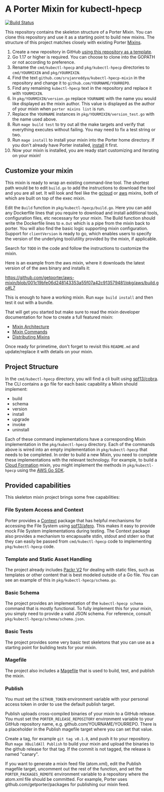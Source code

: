 # A Porter Mixin for kubectl-hpecp

[![Build Status](https://dev.azure.com/getporter/porter/_apis/build/status/kubectl-hpecp?branchName=main)](https://dev.azure.com/getporter/porter/_build/latest?definitionId=13&branchName=main)

This repository contains the skeleton structure of a Porter Mixin. You can clone
this repository and use it as a starting point to build new mixins. The
structure of this project matches closely with existing Porter [Mixins](https://porter.sh/mixins).

1. Create a new repository in GitHub [using this repository as a
   template](https://help.github.com/en/articles/creating-a-repository-from-a-template).
1. Go 1.17 or higher is required. You can choose to clone into the GOPATH or not according to preference.
1. Rename the `cmd/kubectl-hpecp` and `pkg/kubectl-hpecp` directories to `cmd/YOURMIXIN` and
   `pkg/YOURMIXIN`.
1. Find the text `github.com/srujanreddya/kubectl-hpecp-mixin` in the repository and change it to
   `github.com/YOURNAME/YOURREPO`.
1. Find any remaining `kubectl-hpecp` text in the repository and replace it with `YOURMIXIN`.
1. In `pkg/YOURMIXIN/version.go` replace `YOURNAME` with the name you would like displayed as the mixin
   author. This value is displayed as the author of your mixin when `porter mixins list` is run.
1. Replace the `YOURNAME` instances in `pkg/YOURMIXIN/version_test.go` with the name used above.
1. Run `mage build test` to try out all the make targets and
   verify that everything executes without failing. You may need to fix a test string or two.
1. Run `mage install` to install your mixin into the Porter home directory. If
   you don't already have Porter installed, [install](https://porter.sh/install) it first.
1. Now your mixin is installed, you are ready start customizing and iterating on
   your mixin!

## Customize your mixin

This mixin is ready to wrap an existing command-line tool. The shortest path
would be to edit `build.go` to add the instructions to download the tool
and you are all set. It will look and feel like the [gcloud](https://porter.sh/mixins/gcloud)
or [aws](https://porter.sh/mixins/aws) mixins, both of which are built on top of the exec mixin.

Edit the `Build` function in `pkg/kubectl-hpecp/build.go`.
Here you can add any Dockerfile lines that you require to download and install
additional tools, configuration files, etc necessary for your mixin. The Build
function should write the Dockerfile lines to `m.Out` which is a pipe from the
mixin back to porter.
You will also find the basic logic supporting mixin configuration.  Support for `clientVersion` is ready to go, which enables users to specify the version of the underlying tool/utility provided by the mixin, if applicable.

Search for `TODO` in the code and follow the instructions to customize the mixin.

Here is an example from the aws mixin, where it downloads the latest version of
of the aws binary and installs it:

https://github.com/getporter/aws-mixin/blob/001c19bfe06d248143353a55f07a42c913579481/pkg/aws/build.go#L7

This is enough to have a working mixin. Run `mage build install` and then test
it out with a bundle.

That will get you started but make sure to read the mixin developer
documentation for how to create a full featured mixin:

* [Mixin Architecture](https://porter.sh/mixin-dev-guide/architecture/)
* [Mixin Commands](https://porter.sh/mixin-dev-guide/commands/)
* [Distributing Mixins](https://porter.sh/mixin-dev-guide/distribution/)

Once ready for primetime, don't forget to revisit this `README.md` and update/replace it with details on your mixin.

## Project Structure

In the `cmd/kubectl-hpecp` directory, you will find a cli built using [spf13/cobra](https://github.com/spf13/cobra). The CLI contains a go file for each basic capability a Mixin should implement:

* build
* schema
* version
* install
* upgrade
* invoke
* uninstall

Each of these command implementations have a corresponding Mixin implementation in the `pkg/kubectl-hpecp` directory. Each of the commands above is wired into an empty implementation in `pkg/kubectl-hpecp` that needs to be completed. In order to build a new Mixin, you need to complete these implementations with the relevant technology. For example, to build a [Cloud Formation](https://aws.amazon.com/cloudformation/) mixin, you might implement the methods in `pkg/kubectl-hpecp` using the [AWS Go SDK](https://docs.aws.amazon.com/sdk-for-go/api/service/cloudformation/).

## Provided capabilities

This skeleton mixin project brings some free capabilities:

### File System Access and Context

Porter provides a [Context](https://porter.sh/src/pkg/context) package that has helpful mechanisms for accessing the File System using [spf13/afero](https://github.com/spf13/afero). This makes it easy to provide mock File System implementations during testing. The Context package also provides a mechanism to encapsualte stdin, stdout and stderr so that they can easily be passed from `cmd/kubectl-hpecp` code to implementing `pkg/kubectl-hpecp` code.

### Template and Static Asset Handling

The project already includes [Packr V2](https://github.com/gobuffalo/packr/tree/master/v2) for dealing with static files, such as templates or other content that is best modeled outside of a Go file. You can see an example of this in `pkg/kubectl-hpecp/schema.go`.

### Basic Schema

The project provides an implementation of the `kubectl-hpecp schema` command that is mostly functional. To fully implement this for your mixin, you simply need to provide a valid JSON schema. For reference, consult `pkg/kubectl-hpecp/schema/schema.json`.

### Basic Tests

The project provides some very basic test skeletons that you can use as a starting point for building tests for your mixin.

### Magefile

The project also includes a [Magefile] that is used to build, test, and publish the mixin.

### Publish

You must set the `GITHUB_TOKEN` environment variable with your personal access token in order to use the default publish target.

Publish uploads cross-compiled binaries of your mixin to a GitHub release.
You must set the `PORTER_RELEASE_REPOSITORY` environment variable to your GitHub repository name, e.g. github.com/YOURNAME/YOURREPO.
There is a placeholder in the Publish magefile target where you can set that value.

Create a tag, for example `git tag v0.1.0`, and push it to your repository.
Run `mage XBuildAll Publish` to build your mixin and upload the binaries to the github release for that tag.
If the commit is not tagged, the release is named "canary".

If you want to generate a mixin feed file (atom.xml), edit the Publish magefile target, uncomment out the rest of the function, and set the `PORTER_PACKAGES_REMOTE` environment variable to a repository where the atom.xml file should be committed.
For example, Porter uses github.com/getporter/packages for publishing our mixin feed.

[Magefile]: https://magefile.org
